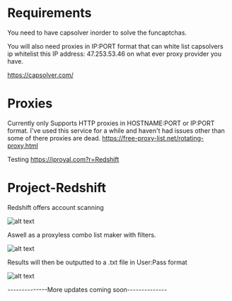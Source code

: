 # Requirements

You need to have capsolver inorder to solve the funcaptchas.


You will also need proxies in IP:PORT format that can white list capsolvers ip
whitelist this IP address: 47.253.53.46 on what ever proxy provider you have.

https://capsolver.com/

# Proxies

Currently only Supports HTTP proxies in HOSTNAME:PORT or IP:PORT format.
I've used this service for a while and haven't had issues other than some of there proxies are dead.
https://free-proxy-list.net/rotating-proxy.html 

Testing https://iproyal.com?r=Redshift

# Project-Redshift

Redshift offers account scanning

![alt text](https://i.imgur.com/hq4yiqa.png)

Aswell as a proxyless combo list maker with filters.

![alt text](https://i.imgur.com/4TqIYTD.png)

Results will then be outputted to a .txt file in User:Pass format

![alt text](https://i.imgur.com/e4Vc5NO.png)


--------------More updates coming soon--------------
